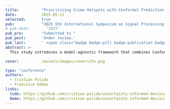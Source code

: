 ```yaml
---
title:          "Prioritizing Crime Hotspots with Conformal Prediction and Uncertainty Quantification"
date:           2025-05-11
selected:       true
pub:            "2025 XXV International Symposium on Signal Processing, Image, and Artificial Vision (STSIVA)"
# pub_date:       "2025"
pub_pre:        "Submitted to "
pub_post:       'Under review.'
pub_last:       ' <span class="badge badge-pill badge-publication badge-success">Spotlight</span>'
abstract: >-
  This study introduces a model-agnostic framework that combines Conformal Prediction with crime indicators to produce confidence-aware hotspot prioritization. The approach supports adaptive policing by classifying areas into actionable categories based on prediction reliability.

cover:          /assets/images/covers/hs.png  

type: "conference"
authors:
  - Cristian Pulido
  - Francisco Gómez
links:
  Code: https://github.com/cristian-pulido/uncertainty-informed-decision-making/tree/main/articulos/uncertainty-hotspots
  Demo: https://github.com/cristian-pulido/uncertainty-informed-decision-making/tree/main/articulos/uncertainty-hotspots/experiments/chicago_real_data
---
```

